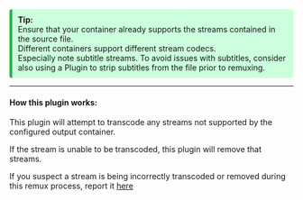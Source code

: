 


<div style="background-color:#cfd;border-radius:4px;border-left:solid 5px #2b4;padding:10px;">
<b>Tip:</b>
<br>Ensure that your container already supports the streams contained in the source file.
<br>Different containers support different stream codecs.
<br>Especially note subtitle streams. To avoid issues with subtitles, consider also using a Plugin to strip subtitles from the file prior to remuxing.
</div>

---

#### How this plugin works:

This plugin will attempt to transcode any streams not supported by the configured output container.

If the stream is unable to be transcoded, this plugin will remove that streams.

If you suspect a stream is being incorrectly transcoded or removed during this remux process, 
report it [here](https://github.com/Unmanic/unmanic-plugins/issues)


